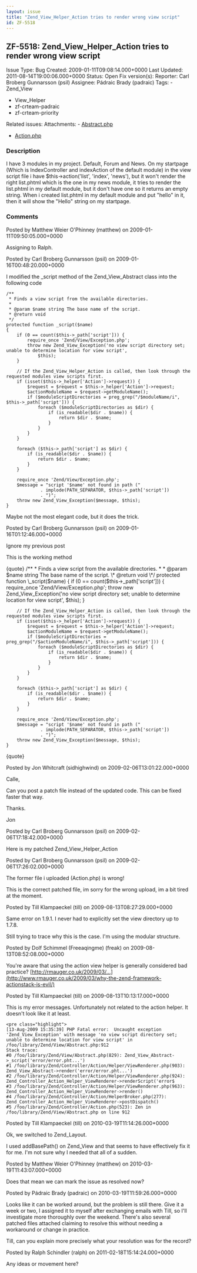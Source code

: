 ```yaml
---
layout: issue
title: "Zend_View_Helper_Action tries to render wrong view script"
id: ZF-5518
---
```


ZF-5518: Zend\_View\_Helper\_Action tries to render wrong view script
---------------------------------------------------------------------

 Issue Type: Bug Created: 2009-01-11T09:08:14.000+0000 Last Updated: 2011-08-14T19:00:06.000+0000 Status: Open Fix version(s): 
 Reporter:  Carl Broberg Gunnarsson (psil)  Assignee:  Pádraic Brady (padraic)  Tags: - Zend\_View
- View\_Helper
- zf-crteam-padraic
- zf-crteam-priority
 
 Related issues: 
 Attachments: - [Abstract.php](/issues/secure/attachment/11735/Abstract.php)
- [Action.php](/issues/secure/attachment/11734/Action.php)
 
### Description

I have 3 modules in my project. Default, Forum and News. On my startpage (Which is IndexController and indexAction of the default module) in the view script file i have $this->action('list', 'index', 'news'), but it won't render the right list.phtml which is the one in my news module, it tries to render the list.phtml in my default module, but it don't have one so it returns an empty string. When i created list.phtml in my default module and put "hello" in it, then it will show the "Hello" string on my startpage.

 

 

### Comments

Posted by Matthew Weier O'Phinney (matthew) on 2009-01-11T09:50:05.000+0000

Assigning to Ralph.

 

 

Posted by Carl Broberg Gunnarsson (psil) on 2009-01-16T00:48:20.000+0000

I modified the \_script method of the Zend\_View\_Abstract class into the following code

 
    /**
     * Finds a view script from the available directories.
     *
     * @param $name string The base name of the script.
     * @return void
     */
    protected function _script($name)
    {
        if (0 == count($this->_path['script'])) {
            require_once 'Zend/View/Exception.php';
            throw new Zend_View_Exception('no view script directory set; unable to determine location for view script',
                $this);
        }
    
        // If the Zend_View_Helper_Action is called, then look through the requested modules view scripts first.
        if (isset($this->_helper['Action']->request)) {
            $request = $request = $this->_helper['Action']->request;
            $actionModuleName = $request->getModuleName();
            if ($moduleScriptDirectories = preg_grep("/$moduleName/i", $this->_path['script'])) {
                foreach ($moduleScriptDirectories as $dir) {
                    if (is_readable($dir . $name)) {
                        return $dir . $name;
                    }
                }
            }
        }
    
        foreach ($this->_path['script'] as $dir) {
            if (is_readable($dir . $name)) {
                return $dir . $name;
            }
        }
    
        require_once 'Zend/View/Exception.php';
        $message = "script '$name' not found in path ("
                 . implode(PATH_SEPARATOR, $this->_path['script'])
                 . ")";
        throw new Zend_View_Exception($message, $this);
    }


Maybe not the most elegant code, but it does the trick.

 

 

Posted by Carl Broberg Gunnarsson (psil) on 2009-01-16T01:12:46.000+0000

Ignore my previous post

This is the working method

{quote} /\*\* \* Finds a view script from the available directories. \* \* @param $name string The base name of the script. \* @return void \*/ protected function \_script($name) { if (0 == count($this->\_path['script'])) { require\_once 'Zend/View/Exception.php'; throw new Zend\_View\_Exception('no view script directory set; unable to determine location for view script', $this); }

 
        // If the Zend_View_Helper_Action is called, then look through the requested modules view scripts first.
        if (isset($this->_helper['Action']->request)) {
            $request = $request = $this->_helper['Action']->request;
            $actionModuleName = $request->getModuleName();
            if ($moduleScriptDirectories = preg_grep("/$actionModuleName/i", $this->_path['script'])) {
                foreach ($moduleScriptDirectories as $dir) {
                    if (is_readable($dir . $name)) {
                        return $dir . $name;
                    }
                }
            }
        }
    
        foreach ($this->_path['script'] as $dir) {
            if (is_readable($dir . $name)) {
                return $dir . $name;
            }
        }
    
        require_once 'Zend/View/Exception.php';
        $message = "script '$name' not found in path ("
                 . implode(PATH_SEPARATOR, $this->_path['script'])
                 . ")";
        throw new Zend_View_Exception($message, $this);
    }


{quote}

 

 

Posted by Jon Whitcraft (sidhighwind) on 2009-02-06T13:01:22.000+0000

Calle,

Can you post a patch file instead of the updated code. This can be fixed faster that way.

Thanks.

Jon

 

 

Posted by Carl Broberg Gunnarsson (psil) on 2009-02-06T17:18:42.000+0000

Here is my patched Zend\_View\_Helper\_Action

 

 

Posted by Carl Broberg Gunnarsson (psil) on 2009-02-06T17:26:02.000+0000

The former file i uploaded (Action.php) is wrong!

This is the correct patched file, im sorry for the wrong upload, im a bit tired at the moment.

 

 

Posted by Till Klampaeckel (till) on 2009-08-13T08:27:29.000+0000

Same error on 1.9.1. I never had to explicitly set the view directory up to 1.7.8.

Still trying to trace why this is the case. I'm using the modular structure.

 

 

Posted by Dolf Schimmel (Freeaqingme) (freak) on 2009-08-13T08:52:08.000+0000

You're aware that using the action view helper is generally considered bad practice? [http://rmauger.co.uk/2009/03/…](http://www.rmauger.co.uk/2009/03/why-the-zend-framework-actionstack-is-evil/)

 

 

Posted by Till Klampaeckel (till) on 2009-08-13T10:13:17.000+0000

This is my error messages. Unfortunately not related to the action helper. It doesn't look like it at least.

 
    <pre class="highlight">
    [13-Aug-2009 15:35:39] PHP Fatal error:  Uncaught exception 'Zend_View_Exception' with message 'no view script directory set; unable to determine location for view script' in /foo/library/Zend/View/Abstract.php:912
    Stack trace:
    #0 /foo/library/Zend/View/Abstract.php(829): Zend_View_Abstract->_script('error/error.pht...')
    #1 /foo/library/Zend/Controller/Action/Helper/ViewRenderer.php(903): Zend_View_Abstract->render('error/error.pht...')
    #2 /foo/library/Zend/Controller/Action/Helper/ViewRenderer.php(924): Zend_Controller_Action_Helper_ViewRenderer->renderScript('error$
    #3 /foo/library/Zend/Controller/Action/Helper/ViewRenderer.php(963): Zend_Controller_Action_Helper_ViewRenderer->render()
    #4 /foo/library/Zend/Controller/Action/HelperBroker.php(277): Zend_Controller_Action_Helper_ViewRenderer->postDispatch()
    #5 /foo/library/Zend/Controller/Action.php(523): Zen in /foo/library/Zend/View/Abstract.php on line 912


 

 

Posted by Till Klampaeckel (till) on 2010-03-19T11:14:26.000+0000

Ok, we switched to Zend\_Layout.

I used addBasePath() on Zend\_View and that seems to have effectively fix it for me. I'm not sure why I needed that all of a sudden.

 

 

Posted by Matthew Weier O'Phinney (matthew) on 2010-03-19T11:43:07.000+0000

Does that mean we can mark the issue as resolved now?

 

 

Posted by Pádraic Brady (padraic) on 2010-03-19T11:59:26.000+0000

Looks like it can be worked around, but the problem is still there. Give it a week or two, I assigned it to myself after exchanging emails with Till, so I'll investigate more thoroughly over the weekend. There's also several patched files attached claiming to resolve this without needing a workaround or change in practice.

Till, can you explain more precisely what your resolution was for the record?

 

 

Posted by Ralph Schindler (ralph) on 2011-02-18T15:14:24.000+0000

Any ideas or movement here?

 

 